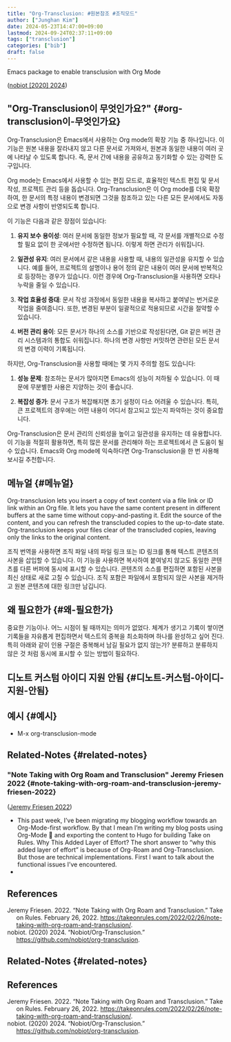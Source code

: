 ```yaml
---
title: "Org-Transclusion: #원본참조 #조직모드"
author: ["Junghan Kim"]
date: 2024-05-23T14:47:00+09:00
lastmod: 2024-09-24T02:37:11+09:00
tags: ["transclusion"]
categories: ["bib"]
draft: false
---
```


Emacs package to enable transclusion with Org Mode

<!--more-->

(<a href="#citeproc_bib_item_2">nobiot [2020] 2024</a>)


## "Org-Transclusion이 무엇인가요?" {#org-transclusion이-무엇인가요}

Org-Transclusion은 Emacs에서 사용하는 Org mode의 확장 기능 중 하나입니다. 이 기능은 원본 내용을 잘라내지 않고 다른 문서로 가져와서, 원본과 동일한 내용이 여러 곳에 나타날 수 있도록 합니다. 즉, 문서 간에 내용을 공유하고 동기화할 수 있는 강력한 도구입니다.

Org mode는 Emacs에서 사용할 수 있는 편집 모드로, 효율적인 텍스트 편집 및 문서 작성, 프로젝트 관리 등을 돕습니다. Org-Transclusion은 이 Org mode를 더욱 확장하여, 한 문서의 특정 내용이 변경되면 그것을 참조하고 있는 다른 모든 문서에서도 자동으로 변경 사항이 반영되도록 합니다.

이 기능은 다음과 같은 장점이 있습니다:

1.  ****유지 보수 용이성****: 여러 문서에 동일한 정보가 필요할 때, 각 문서를 개별적으로 수정할 필요 없이 한 곳에서만 수정하면 됩니다. 이렇게 하면 관리가 쉬워집니다.

2.  ****일관성 유지****: 여러 문서에서 같은 내용을 사용할 때, 내용의 일관성을 유지할 수 있습니다. 예를 들어, 프로젝트의 설명이나 용어 정의 같은 내용이 여러 문서에 반복적으로 등장하는 경우가 있습니다. 이런 경우에 Org-Transclusion을 사용하면 오타나 누락을 줄일 수 있습니다.

3.  ****작업 효율성 증대****: 문서 작성 과정에서 동일한 내용을 복사하고 붙여넣는 번거로운 작업을 줄여줍니다. 또한, 변경된 부분이 일괄적으로 적용되므로 시간을 절약할 수 있습니다.

4.  ****버전 관리 용이****: 모든 문서가 하나의 소스를 기반으로 작성된다면, Git 같은 버전 관리 시스템과의 통합도 쉬워집니다. 하나의 변경 사항만 커밋하면 관련된 모든 문서의 변경 이력이 기록됩니다.

하지만, Org-Transclusion을 사용할 때에는 몇 가지 주의할 점도 있습니다:

1.  ****성능 문제****: 참조하는 문서가 많아지면 Emacs의 성능이 저하될 수 있습니다. 이 때문에 무분별한 사용은 지양하는 것이 좋습니다.

2.  ****복잡성 증가****: 문서 구조가 복잡해지면 초기 설정이 다소 어려울 수 있습니다. 특히, 큰 프로젝트의 경우에는 어떤 내용이 어디서 참고되고 있는지 파악하는 것이 중요합니다.

Org-Transclusion은 문서 관리의 신뢰성을 높이고 일관성을 유지하는 데 유용합니다. 이 기능을 적절히 활용하면, 특히 많은 문서를 관리해야 하는 프로젝트에서 큰 도움이 될 수 있습니다. Emacs와 Org mode에 익숙하다면 Org-Transclusion을 한 번 사용해 보시길 추천합니다.


## 메뉴얼 {#메뉴얼}

Org-transclusion lets you insert a copy of text content via a file link or ID link within an Org file. It lets you have the same content present in different buffers at the same time without copy-and-pasting it. Edit the source of the content, and you can refresh the transcluded copies to the up-to-date state. Org-transclusion keeps your files clear of the transcluded copies, leaving only the links to the original content.

조직 번역을 사용하면 조직 파일 내의 파일 링크 또는 ID 링크를 통해 텍스트 콘텐츠의 사본을 삽입할 수 있습니다. 이 기능을 사용하면 복사하여 붙여넣지 않고도 동일한 콘텐츠를 다른 버퍼에 동시에 표시할 수 있습니다. 콘텐츠의 소스를 편집하면 포함된 사본을 최신 상태로 새로 고칠 수 있습니다. 조직 포함은 파일에서 포함되지 않은 사본을 제거하고 원본 콘텐츠에 대한 링크만 남깁니다.


## 왜 필요한가 {#왜-필요한가}

중요한 기능이나. 어느 시점이 될 때까지는 의미가 없었다. 체계가 생기고 기록이 쌓이면 기록들을 자유롭게 편집하면서 텍스트의 중복을 최소화하며 하나를 완성하고 싶어 진다. 특히 아래와 같이 인용 구절은 중복해서 남길 필요가 없지 않는가? 분류하고 분류하지 않은 것 처럼 동시에 표시할 수 있는 방법이 필요하다.


## 디노트 커스텀 아이디 지원 안됨 {#디노트-커스텀-아이디-지원-안됨}


## 예시 {#예시}

-   M-x org-transclusion-mode


## Related-Notes {#related-notes}


### "Note Taking with Org Roam and Transclusion" Jeremy Friesen 2022 {#note-taking-with-org-roam-and-transclusion-jeremy-friesen-2022}

(<a href="#citeproc_bib_item_1">Jeremy Friesen 2022</a>)

-   This past week, I’ve been migrating my blogging workflow towards an Org-Mode-first workflow. By that I mean I’m writing my blog posts using Org-Mode 📖 and exporting the content to Hugo for building Take on Rules. Why This Added Layer of Effort? The short answer to “why this added layer of effort” is because of Org-Roam and Org-Transclusion. But those are technical implementations. First I want to talk about the functional issues I’ve encountered.
-

## References

<style>.csl-entry{text-indent: -1.5em; margin-left: 1.5em;}</style><div class="csl-bib-body">
  <div class="csl-entry"><a id="citeproc_bib_item_1"></a>Jeremy Friesen. 2022. “Note Taking with Org Roam and Transclusion.” Take on Rules. February 26, 2022. <a href="https://takeonrules.com/2022/02/26/note-taking-with-org-roam-and-transclusion/">https://takeonrules.com/2022/02/26/note-taking-with-org-roam-and-transclusion/</a>.</div>
  <div class="csl-entry"><a id="citeproc_bib_item_2"></a>nobiot. (2020) 2024. “Nobiot/Org-Transclusion.” <a href="https://github.com/nobiot/org-transclusion">https://github.com/nobiot/org-transclusion</a>.</div>
</div>


## Related-Notes {#related-notes}

## References

<style>.csl-entry{text-indent: -1.5em; margin-left: 1.5em;}</style><div class="csl-bib-body">
  <div class="csl-entry"><a id="citeproc_bib_item_1"></a>Jeremy Friesen. 2022. “Note Taking with Org Roam and Transclusion.” Take on Rules. February 26, 2022. <a href="https://takeonrules.com/2022/02/26/note-taking-with-org-roam-and-transclusion/">https://takeonrules.com/2022/02/26/note-taking-with-org-roam-and-transclusion/</a>.</div>
  <div class="csl-entry"><a id="citeproc_bib_item_2"></a>nobiot. (2020) 2024. “Nobiot/Org-Transclusion.” <a href="https://github.com/nobiot/org-transclusion">https://github.com/nobiot/org-transclusion</a>.</div>
</div>
